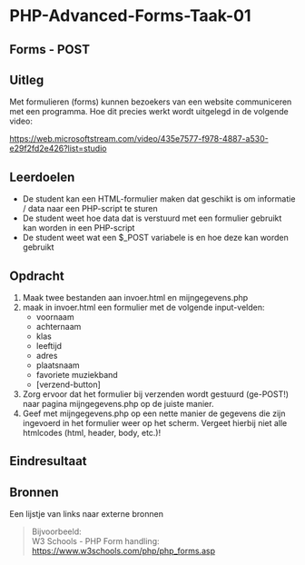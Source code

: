 # PHP-Advanced-Forms-Taak-01


## Forms - POST


## Uitleg

Met formulieren (forms) kunnen bezoekers van een website communiceren met een programma. Hoe dit precies werkt wordt uitgelegd in de volgende video:

https://web.microsoftstream.com/video/435e7577-f978-4887-a530-e29f2fd2e426?list=studio

## Leerdoelen

- De student kan een HTML-formulier maken dat geschikt is om informatie / data naar een PHP-script te sturen
- De student weet hoe data dat is verstuurd met een formulier gebruikt kan worden in een PHP-script
- De student weet wat een $_POST variabele is en hoe deze kan worden gebruikt


## Opdracht

1. Maak twee bestanden aan invoer.html en mijngegevens.php
2. maak in invoer.html een formulier met de volgende input-velden:
    - voornaam
    - achternaam
    - klas
    - leeftijd
    - adres
    - plaatsnaam
    - favoriete muziekband 
    - [verzend-button]
3. Zorg ervoor dat het formulier bij verzenden wordt gestuurd (ge-POST!) naar pagina mijngegevens.php op de juiste manier.
4. Geef met mijngegevens.php op een nette manier de gegevens die zijn ingevoerd in het formulier weer op het scherm.
Vergeet hierbij niet alle htmlcodes (html, header, body, etc.)!

## Eindresultaat



## Bronnen

Een lijstje van links naar externe bronnen
> Bijvoorbeeld:  
W3 Schools - PHP Form handling: https://www.w3schools.com/php/php_forms.asp

